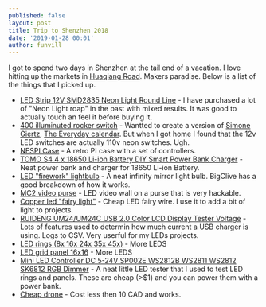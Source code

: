 ```yaml
---
published: false
layout: post
title: Trip to Shenzhen 2018
date: '2019-01-28 00:01'
author: funvill
---
```


I got to spend two days in Shenzhen at the tail end of a vacation. I love hitting up the markets in [Huaqiang Road](https://goo.gl/maps/anWCCQarAC82). Makers paradise. Below is a list of the things that I picked up.  

- [LED Strip 12V SMD2835 Neon Light Round Line](https://www.aliexpress.com/item/LED-Strip-12V-SMD2835-Neon-Light-Round-Line-Low-Voltage-Flexible-Indoor-Outdoor-Waterproof-Soft-Light/32890285361.html) - I have purchased a lot of "Neon Light roap" in the past with mixed results. It was good to actually touch an feel it before buying it. 
- [400 illuminuted rocker switch](https://www.aliexpress.com/item/1pcs-12V-LED-illuminuted-rocker-switch-20A-12V-push-button-switch-Car-button-lights-ON-OFF/1000005695013.html) - Wantted to create a version of [Simone Giertz](https://twitter.com/SimoneGiertz/status/825818138147033088), [The Everyday calendar](https://www.kickstarter.com/projects/simonegiertz/the-every-day-calendar). But when I got home I found that the 12v LED switches are actually 110v neon switches. Ugh. 
- [NESPI Case](https://www.youtube.com/watch?v=w0kmd7kwRjo) - A retro PI case with a set of controllers. 
- [TOMO S4 4 x 18650 Li-ion Battery DIY Smart Power Bank Charger](https://www.tomopowerbank.com/shop/tomo-s4/) - Neat power bank and charger for 18650 Li-ion Battery. 
- [LED "firework" lightbulb](https://www.youtube.com/watch?v=DTsMdf5DaPU) - A neat infinity mirror light bulb. BigClive has a good breakdown of how it works. 
- [MC2 video purse](https://www.youtube.com/watch?v=CyLCwa2mneY) - LED video wall on a purse that is very hackable. 
- [Copper led "fairy light"](https://www.youtube.com/watch?v=DoRbHYJAwis) - Cheap LED fairy wire. I use it to add a bit of light to projects. 
- [RUIDENG UM24/UM24C USB 2.0 Color LCD Display Tester Voltage](https://www.youtube.com/watch?v=nP0DaCQyF5E) - Lots of features used to determin how much current a USB charger is using. Logs to CSV. Very userful for my LEDs projects. 
- [LED rings (8x 16x 24x 35x 45x)](https://www.aliexpress.com/item/Addressable-WS2812B-pixel-Ring-1-8-16-24-35-45-LEDs-WS2812-5050-RGB-LED-Ring/32957371364.html) - More LEDS 
- [LED grid panel 16x16](https://www.aliexpress.com/item/ws2812b-panel-chip-8-8-8-16-16-16-8-32-pixels-ws2812-full-color-panel/32390846029.html) - More LEDS 
- [Mini LED Controller DC 5-24V SP002E WS2812B WS2811 WS2812 SK6812 RGB Dimmer](https://www.aliexpress.com/item/Mini-LED-Controller-DC-5-24V-SP002E-WS2812B-WS2811-WS2812-SK6812-RGB-Dimmer-3key-Pixel-LED/32911704465.html) - A neat little LED tester that I used to test LED rings and panels. These are cheap (>$1) and you can power them with a power bank. 
- [Cheap drone](https://www.aliexpress.com/item/2018-New-2-4G-6-Axis-Mini-Drones-with-Camera-HD-Altitude-Hold-RC-Helicopter-Profissional/32894551209.html) - Cost less then 10 CAD and works. 




